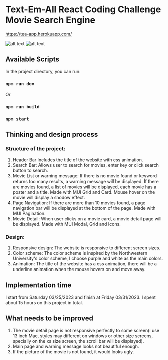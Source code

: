 # Text-Em-All React Coding Challenge Movie Search Engine

https://tea-app.herokuapp.com/

![alt text](https://drive.google.com/uc?export=view&id=1zHnSfOwByLFbnDggI-nCy03T7D7VaUP3)
![alt text](https://drive.google.com/uc?export=view&id=1HCvLuEibi_yapXsPKYA6X7fOHqox6VkB)
## Available Scripts
In the project directory, you can run:
### `npm run dev`
Or
### `npm run build`
### `npm start`

## Thinking and design process
### Structure of the project:
1. Header Bar
    Includes the title of the website with css animation.
2. Search Bar:
    Allows user to search for movies, enter key or click search button to search.
3. Movie List or warning message:
    If there is no movie found or keyword returns too many results, a warning message will be displayed.
    If there are movies found, a list of movies will be displayed, each movie has a poster and a title. 
    Made with MUI Grid and Card.
    Mouse hover on the movie will display a shodow effect.
4. Page Navigation:
    If there are more than 10 movies found, a page navigation bar will be displayed at the bottom of the page.
    Made with MUI Pagination.
5. Movie Detail:
    When user clicks on a movie card, a movie detail page will be displayed.
    Made with MUI Modal, Grid and Icons.
### Design:
1. Responsive design:
    The website is responsive to different screen sizes.
2. Color scheme:
    The color scheme is inspired by the Northwestern University's color scheme, I choose purple and white as the main colors.
3. Animation:
    The title of the website has a css animation, there will be a underline animation when the mouse hovers on and move away.

## Implementation time
I start from Saturday 03/25/2023 and finish at Friday 03/31/2023.
I spent about 15 hours on this project in total.

## What needs to be improved
1. The movie detail page is not responsive perfectly to some screen(I use 13 inch Mac,
styles may different on windows or other size screens, specially on the xs size screen,
the scroll bar will be displayed).
2. Main page and warning message looks not beautiful enough.
3. If the picture of the movie is not found, it would looks ugly.
